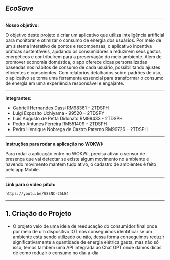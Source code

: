 *EcoSave*
-
***

**Nosso objetivo:**

O objetivo deste projeto é criar um aplicativo que utiliza inteligência artificial para monitorar e otimizar o consumo de energia dos usuários. Por meio de um sistema interativo de pontos e recompensas, o aplicativo incentiva práticas sustentáveis, ajudando os consumidores a reduzirem seus gastos energéticos e contribuírem para a preservação do meio ambiente. Além de promover economia doméstica, o app oferece dicas personalizadas baseadas nos hábitos de consumo de cada usuário, possibilitando ajustes eficientes e conscientes. Com relatórios detalhados sobre padrões de uso, o aplicativo se torna uma ferramenta essencial para transformar o consumo de energia em uma experiência responsável e engajante.

***

**Integrantes:**
- Gabriell Hernandes Dassi RM98361 - 2TDSPH
- Luigi Exposito Uchiyama - 99520 – 2TDSPY
- Luis Augusto de Petta Didonato RM99433 - 2TDSPH
- Pedro Antunes Ferreira RM551409 - 2TDSPH
- Pedro Henrique Nobrega de Castro Paterno RM99726 - 2TDSPH
    
***

**Instruções para rodar a aplicação no WOKWI:**

Para rodar a aplicação entre no WOKWI, precisa ativar o sensor de presença que vai detectar se existe algum movimento no ambiente e havendo movimento mantem tudo ativo, o cadastro de ambientes é feito pelo app Mobile.
***

**Link para o video pitch:**

    https://youtu.be/G8SNC-25LB4

***
## 1. Criação do Projeto
- O projeto veio de uma ideia de reeducação do consumidor final onde por meio de um dispositivo IOT nós conseguimos identificar se um ambiente está sendo utilizado ou não, dessa forma conseguimos reduzir significativamente a quantidade de energia elétrica gasta, mas não só isso, temos também uma API integrada ao Chat GPT onde damos dicas de como reduzir o consumo no dia-a-dia


